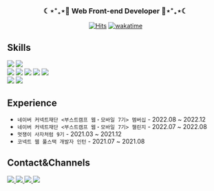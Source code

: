 <div align="center">
  <h3> ☾⋆⁺₊⋆🐰 Web Front-end Developer 🐰⋆⁺₊⋆☾ </h3>
  
  [![Hits](https://hits.seeyoufarm.com/api/count/incr/badge.svg?url=https%3A%2F%2Fgithub.com%2Fjuyeong-s&count_bg=%2379C83D&title_bg=%23555555&icon=&icon_color=%23E7E7E7&title=hits&edge_flat=false)](https://hits.seeyoufarm.com)
  [![wakatime](https://wakatime.com/badge/user/0897b476-be0d-44f6-9bf0-367bb714112f.svg)](https://wakatime.com/@0897b476-be0d-44f6-9bf0-367bb714112f)

</div>
  
## Skills

<div>
  <img src="https://img.shields.io/badge/JavaScript-FFC81E?style=flat-square&logo=JavaScript&logoColor=white"/>
  <img src="https://img.shields.io/badge/TypeScript-3178C6?style=flat-square&logo=TypeScript&logoColor=white"/>
    <br/>
  <img src="https://img.shields.io/badge/React-0088CC?style=flat-square&logo=React&logoColor=white"/>
  <img src="https://img.shields.io/badge/Node.js-339933?style=flat-square&logo=Node.js&logoColor=white"/>
  <img src="https://img.shields.io/badge/Express-000000?style=flat-square&logo=Express&logoColor=white"/>
  <img src="https://img.shields.io/badge/Zustand-66595C?style=flat-square&logo=Zerply&logoColor=white"/>
  <img src="https://img.shields.io/badge/React Query-FF4154?style=flat-square&logo=React Query&logoColor=white"/>
    <br/>
  <img src="https://img.shields.io/badge/Scss-CC6699?style=flat-square&logo=Sass&logoColor=white"/>
  <img src="https://img.shields.io/badge/styled%20components-DB7093?style=flat-square&logo=styled-components&logoColor=white"/>
</div>

## Experience
- `네이버 커넥트재단 <부스트캠프 웹・모바일 7기> 멤버십` - 2022.08 ~ 2022.12
- `네이버 커넥트재단 <부스트캠프 웹・모바일 7기> 챌린지` - 2022.07 ~ 2022.08
- `멋쟁이 사자처럼 9기` - 2021.03 ~ 2021.12
- `코넥트 웹 풀스택 개발자 인턴` - 2021.07 ~ 2021.08
  
## Contact&Channels

<div>
  <a href="https://juyeong-s-resume.notion.site/9f7f088076de4e72a52f112a26a4956d">
    <img src="https://img.shields.io/badge/Resume-9999FF?style=flat-square&logo=GitHub Sponsors&logoColor=white&link=https://juyeong-s-resume.notion.site/9f7f088076de4e72a52f112a26a4956d"/>
  </a>
  <a href="https://juyami.tistory.com/">
    <img src="https://img.shields.io/badge/Tech%20Blog-21375A?style=flat-square&logo=Blogger&logoColor=white&link=https://juyami.tistory.com/"/>
  </a>
   <a href="https://velog.io/@shinoung2360">
     <img src="https://img.shields.io/badge/Velog-20C997?style=flat-square&logo=Velog&logoColor=white&link=https://velog.io/@shinoung2360"/>
  </a>
  <a href="mailto:happyu9986@gmail.com">
    <img src="https://img.shields.io/badge/Gmail-d14836?style=flat-square&logo=Gmail&logoColor=white&link=happyu9986@gmail.com"/>
  </a>
</div>
